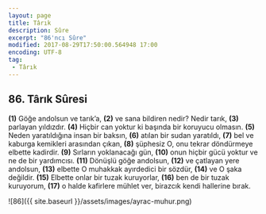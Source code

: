 ```yaml
---
layout: page
title: Târık
description: Sûre
excerpt: "86'ncı Sûre"
modified: 2017-08-29T17:50:00.564948 17:00
encoding: UTF-8
tag: 
 - Târık
---
```


## 86. Târık Sûresi

**(1)** Göğe andolsun ve tarık’a,
**(2)** ve sana bildiren nedir? Nedir tarık,
**(3)** parlayan yıldızdır.
**(4)** Hiçbir can yoktur ki başında bir koruyucu olmasın.
**(5)** Neden yaratıldığına insan bir baksın,
**(6)** atılan bir sudan yaratıldı,
**(7)** bel ve kaburga kemikleri arasından çıkan,
**(8)** şüphesiz O, onu tekrar döndürmeye elbette kadirdir.
**(9)** Sırların yoklanacağı gün,
**(10)** onun hiçbir gücü yoktur ve ne de bir yardımcısı.
**(11)** Dönüşlü göğe andolsun,
**(12)** ve çatlayan yere andolsun, 
**(13)** elbette O muhakkak ayırdedici bir sözdür,
**(14)** ve O şaka değildir.
**(15)** Elbette onlar bir tuzak kuruyorlar,
**(16)** ben de bir tuzak kuruyorum, 
**(17)** o halde kafirlere mühlet ver, birazcık kendi hallerine bırak. 

![86]({{ site.baseurl }}/assets/images/ayrac-muhur.png)
